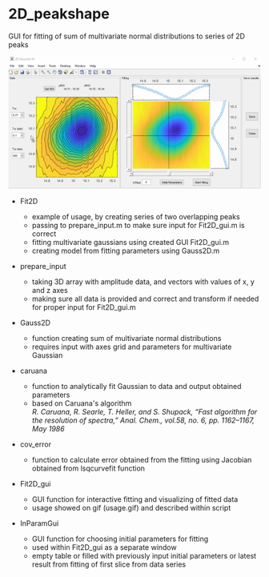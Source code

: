 # 2D_peakshape
GUI for fitting of sum of multivariate normal distributions to series of 2D peaks


![gif](https://github.com/nowacowski/2D_peakshape/blob/master/usage.gif)
<br>

- Fit2D
  - example of usage, by creating series of two overlapping peaks
  - passing to prepare_input.m to make sure input for Fit2D_gui.m is correct
  - fitting multivariate gaussians using created GUI Fit2D_gui.m
  - creating model from fitting parameters using Gauss2D.m
  
- prepare_input
  - taking 3D array with amplitude data, and vectors with values of x, y and z axes
  - making sure all data is provided and correct and transform if needed for proper input for Fit2D_gui.m
  
- Gauss2D
  - function creating sum of multivariate normal distributions
  - requires input with axes grid and parameters for multivariate Gaussian
  
- caruana
  - function to analytically fit Gaussian to data and output obtained parameters
  - based on Caruana's algorithm <br>
  *R. Caruana, R. Searle, T. Heller, and S. Shupack, “Fast algorithm for the resolution of spectra,” Anal. Chem., vol.58, no. 6, pp. 1162–1167, May 1986*
  
- cov_error
  - function to calculate error obtained from the fitting using Jacobian obtained from lsqcurvefit function
  
- Fit2D_gui
  - GUI function for interactive fitting and visualizing of fitted data
  - usage showed on gif (usage.gif) and described within script
  
- InParamGui
  - GUI function for choosing initial parameters for fitting
  - used within Fit2D_gui as a separate window
  - empty table or filled with previously input initial parameters or latest result from fitting of first slice from data series

